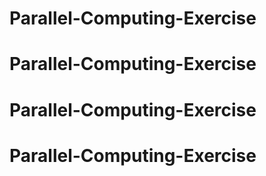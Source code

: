 # Parallel-Computing-Exercise
# Parallel-Computing-Exercise
# Parallel-Computing-Exercise
# Parallel-Computing-Exercise
